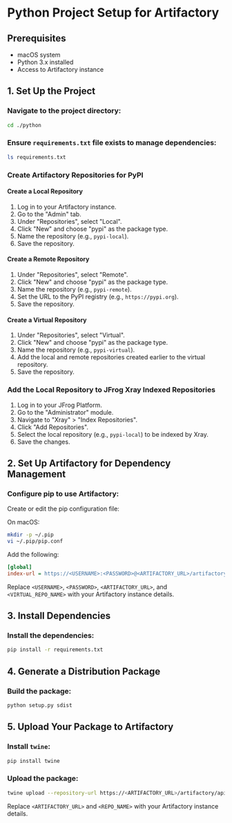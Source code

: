 # Python Project Setup for Artifactory

## Prerequisites
- macOS system
- Python 3.x installed
- Access to Artifactory instance

## 1. Set Up the Project
### Navigate to the project directory:
```sh
cd ./python
```

### Ensure `requirements.txt` file exists to manage dependencies:
```sh
ls requirements.txt
```

### Create Artifactory Repositories for PyPI
#### Create a Local Repository
1. Log in to your Artifactory instance.
2. Go to the "Admin" tab.
3. Under "Repositories", select "Local".
4. Click "New" and choose "pypi" as the package type.
5. Name the repository (e.g., `pypi-local`).
6. Save the repository.

#### Create a Remote Repository
1. Under "Repositories", select "Remote".
2. Click "New" and choose "pypi" as the package type.
3. Name the repository (e.g., `pypi-remote`).
4. Set the URL to the PyPI registry (e.g., `https://pypi.org`).
5. Save the repository.

#### Create a Virtual Repository
1. Under "Repositories", select "Virtual".
2. Click "New" and choose "pypi" as the package type.
3. Name the repository (e.g., `pypi-virtual`).
4. Add the local and remote repositories created earlier to the virtual repository.
5. Save the repository.

### Add the Local Repository to JFrog Xray Indexed Repositories
1. Log in to your JFrog Platform.
2. Go to the "Administrator" module.
3. Navigate to "Xray" > "Index Repositories".
4. Click "Add Repositories".
5. Select the local repository (e.g., `pypi-local`) to be indexed by Xray.
6. Save the changes.

## 2. Set Up Artifactory for Dependency Management
### Configure pip to use Artifactory:
Create or edit the pip configuration file:

On macOS:
```sh
mkdir -p ~/.pip
vi ~/.pip/pip.conf
```

Add the following:
```ini
[global]
index-url = https://<USERNAME>:<PASSWORD>@<ARTIFACTORY_URL>/artifactory/api/pypi/<VIRTUAL_REPO_NAME>/simple
```
Replace `<USERNAME>`, `<PASSWORD>`, `<ARTIFACTORY_URL>`, and `<VIRTUAL_REPO_NAME>` with your Artifactory instance details.

## 3. Install Dependencies

### Install the dependencies:
```sh
pip install -r requirements.txt
```

## 4. Generate a Distribution Package

### Build the package:
```sh
python setup.py sdist
```

## 5. Upload Your Package to Artifactory
### Install `twine`:
```sh
pip install twine
```

### Upload the package:
```sh
twine upload --repository-url https://<ARTIFACTORY_URL>/artifactory/api/pypi/<REPO_NAME> dist/*
```
Replace `<ARTIFACTORY_URL>` and `<REPO_NAME>` with your Artifactory instance details.